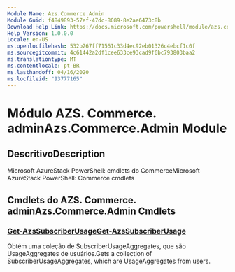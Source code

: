 ```yaml
---
Module Name: Azs.Commerce.Admin
Module Guid: f4849893-57ef-47dc-8089-8e2ae6473c8b
Download Help Link: https://docs.microsoft.com/powershell/module/azs.commerce.admin
Help Version: 1.0.0.0
Locale: en-US
ms.openlocfilehash: 532b267ff71561c33d4ec92eb01326c4ebcf1c0f
ms.sourcegitcommit: 4c61442a2df1cee633ce93cad9f6bc793803baa2
ms.translationtype: MT
ms.contentlocale: pt-BR
ms.lasthandoff: 04/16/2020
ms.locfileid: "93777165"
---
```

# <span data-ttu-id="5a1b5-101">Módulo AZS. Commerce. admin</span><span class="sxs-lookup"><span data-stu-id="5a1b5-101">Azs.Commerce.Admin Module</span></span>
## <span data-ttu-id="5a1b5-102">Descritivo</span><span class="sxs-lookup"><span data-stu-id="5a1b5-102">Description</span></span>
<span data-ttu-id="5a1b5-103">Microsoft AzureStack PowerShell: cmdlets do Commerce</span><span class="sxs-lookup"><span data-stu-id="5a1b5-103">Microsoft AzureStack PowerShell: Commerce cmdlets</span></span>

## <span data-ttu-id="5a1b5-104">Cmdlets do AZS. Commerce. admin</span><span class="sxs-lookup"><span data-stu-id="5a1b5-104">Azs.Commerce.Admin Cmdlets</span></span>
### [<span data-ttu-id="5a1b5-105">Get-AzsSubscriberUsage</span><span class="sxs-lookup"><span data-stu-id="5a1b5-105">Get-AzsSubscriberUsage</span></span>](Get-AzsSubscriberUsage.md)
<span data-ttu-id="5a1b5-106">Obtém uma coleção de SubscriberUsageAggregates, que são UsageAggregates de usuários.</span><span class="sxs-lookup"><span data-stu-id="5a1b5-106">Gets a collection of SubscriberUsageAggregates, which are UsageAggregates from users.</span></span>

